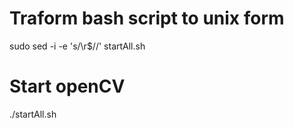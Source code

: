 # Traform bash script to unix form
sudo sed -i -e 's/\r$//' startAll.sh 

# Start openCV
./startAll.sh
